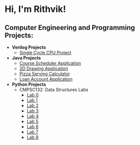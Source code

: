 <h1>Hi, I'm Rithvik! </h1>

<h2>Computer Engineering and Programming Projects:</h2>

- <b>Verilog Projects</b>
  - [Single Cycle CPU Project](https://github.com/rshetty26/singlecycleCPU)
- <b>Java Projects</b>
  - [Course Scheduler Application](https://github.com/rshetty26/CourseSchedulerApplication)
  - [2D Drawing Application](https://github.com/rshetty26/2DDrawingApplication)
  - [Pizza Serving Calculator](https://github.com/rshetty26/PizzaServingsCalculator)
  - [Loan Account Application](https://github.com/rshetty26/LoanAccount)
- <b>Python Projects</b>
  - CMPSC132: Data Structures Labs
    - [Lab 0](https://github.com/rshetty26/cmpsc132lab0)
    - [Lab 1](https://github.com/rshetty26/cmpsc132lab1)
    - [Lab 2](https://github.com/rshetty26/cmpsc132lab2)
    - [Lab 3](https://github.com/rshetty26/cmpsc132lab3)
    - [Lab 4](https://github.com/rshetty26/cmpsc132lab4)
    - [Lab 5](https://github.com/rshetty26/cmpsc132lab5)
    - [Lab 6](https://github.com/rshetty26/cmpsc132lab6)
    - [Lab 7](https://github.com/rshetty26/cmpsc132lab7)
    - [Lab 8](https://github.com/rshetty26/cmpsc132lab8)
